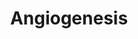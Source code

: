 ---
annotations:
- type: Pathway Ontology
  value: signaling pathway pertinent to development
- type: Pathway Ontology
  value: regulatory pathway
authors:
- LauraS
- Khanspers
- AlexanderPico
- MaintBot
- Toxlab
- MartijnVanIersel
- Egonw
- Zari
- MirellaKalafati
- Mkutmon
description: This pathway is a concise and simplified version of the basic proteins
  involved in angiogenesis. The proces is regulated by hyopoxia, which results in
  the transcription of eg. VEGF1, FGF2, PDGFbeta, MMP9, MMP2 and Ang1. These proteins
  bind to their receptors and by doing this they initiate different pathways that
  result in vessel formation.  Proteins on this pathway have targeted assays available
  via the [https://assays.cancer.gov/available_assays?wp_id=WP1539 CPTAC Assay Portal]
last-edited: 2021-05-27
organisms:
- Homo sapiens
redirect_from:
- /index.php/Pathway:WP1539
- /instance/WP1539
schema-jsonld:
- '@context': https://schema.org/
  '@id': https://wikipathways.github.io/pathways/WP1539.html
  '@type': Dataset
  creator:
    '@type': Organization
    name: WikiPathways
  description: This pathway is a concise and simplified version of the basic proteins
    involved in angiogenesis. The proces is regulated by hyopoxia, which results in
    the transcription of eg. VEGF1, FGF2, PDGFbeta, MMP9, MMP2 and Ang1. These proteins
    bind to their receptors and by doing this they initiate different pathways that
    result in vessel formation.  Proteins on this pathway have targeted assays available
    via the [https://assays.cancer.gov/available_assays?wp_id=WP1539 CPTAC Assay Portal]
  keywords:
  - HIF1A
  - AKT1
  - VEGFR2
  - FLT1
  - FGFR2
  - p38 MAPK
  - sTIE2
  - ARNT
  - TIE2
  - MAPK1
  - PI3K
  - FGF2
  - SRC
  - CBP
  - TIMP3
  - FAK
  - PDGFRA
  - PLCG1
  - MMP9
  - TIMP2
  - Ang 1
  - VEGFA
  - NOS
  - PDGFB
  - MMP2
  - SMAD1
  license: CC0
  name: Angiogenesis
seo: CreativeWork
title: Angiogenesis
wpid: WP1539
---